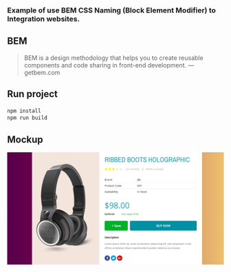 ### Example of use BEM CSS Naming (Block Element Modifier) to Integration websites.

## BEM
>BEM is a design methodology that helps you to create reusable components and code sharing in front-end development. — getbem.com

## Run project
```js
npm install
npm run build
```
## Mockup

![mockup](media/mockup.png)

